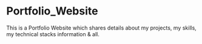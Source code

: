 # Portfolio_Website
This is a Portfolio Website which shares details about my projects, my skills, my technical stacks information &amp; all.
